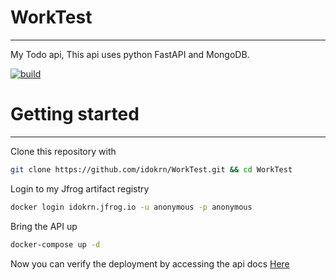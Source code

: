 # WorkTest
---
My Todo api, This api uses python FastAPI and MongoDB.

[![build](https://github.com/idokrn/WorkTest/actions/workflows/build.yaml/badge.svg)](https://github.com/idokrn/WorkTest/actions)


# Getting started
___
Clone this repository with
``` bash
git clone https://github.com/idokrn/WorkTest.git && cd WorkTest
```

Login to my Jfrog artifact registry

``` bash
docker login idokrn.jfrog.io -u anonymous -p anonymous
```

Bring the API up
``` bash
docker-compose up -d
```

Now you can verify the deployment by accessing the api docs [Here](http://localhost/docs)


